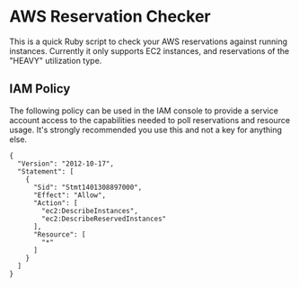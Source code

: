 AWS Reservation Checker
=======================

This is a quick Ruby script to check your AWS reservations against running
instances. Currently it only supports EC2 instances, and reservations of the
"HEAVY" utilization type.

IAM Policy
----------

The following policy can be used in the IAM console to provide a service
account access to the capabilities needed to poll reservations and resource
usage. It's strongly recommended you use this and not a key for anything else.

    {
      "Version": "2012-10-17",
      "Statement": [
        {
          "Sid": "Stmt1401308897000",
          "Effect": "Allow",
          "Action": [
            "ec2:DescribeInstances",
            "ec2:DescribeReservedInstances"
          ],
          "Resource": [
            "*"
          ]
        }
      ]
    }
